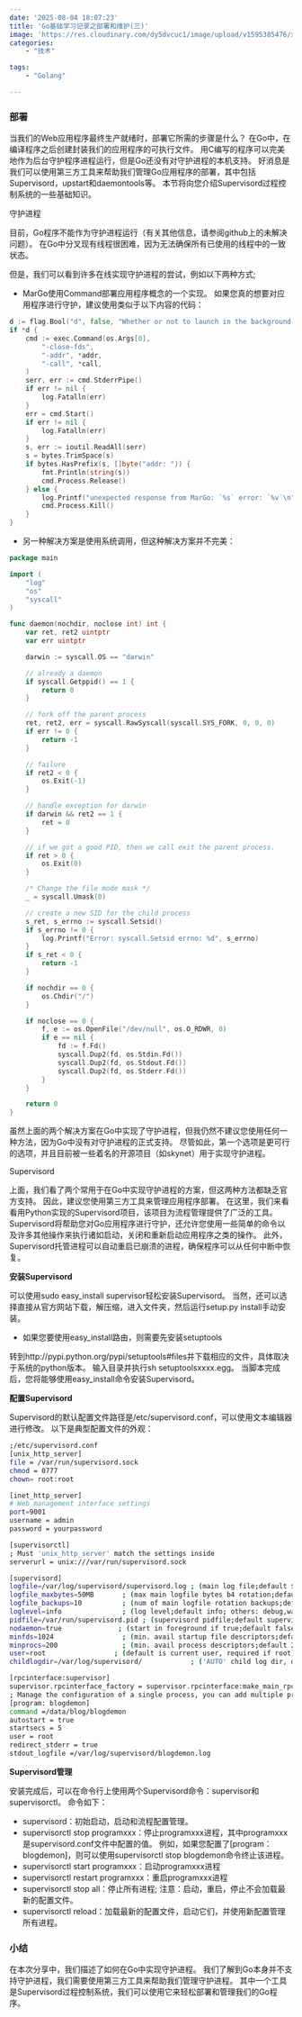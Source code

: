```yaml
---
date: '2025-08-04 18:07:23'
title: 'Go基础学习记录之部署和维护(三)'
image: 'https://res.cloudinary.com/dy5dvcuc1/image/upload/v1595385476/xiaorongmao/golang.jpg'
categories:
    - "技术"

tags:
    - "Golang"

---
```


### 部署

当我们的Web应用程序最终生产就绪时，部署它所需的步骤是什么？ 在Go中，在编译程序之后创建封装我们的应用程序的可执行文件。 用C编写的程序可以完美地作为后台守护程序进程运行，但是Go还没有对守护进程的本机支持。 好消息是我们可以使用第三方工具来帮助我们管理Go应用程序的部署，其中包括Supervisord，upstart和daemontools等。 本节将向您介绍Supervisord过程控制系统的一些基础知识。

守护进程

目前，Go程序不能作为守护进程运行（有关其他信息，请参阅github上的未解决问题）。 在Go中分叉现有线程很困难，因为无法确保所有已使用的线程中的一致状态。

但是，我们可以看到许多在线实现守护进程的尝试，例如以下两种方式;

* MarGo使用Command部署应用程序概念的一个实现。 如果您真的想要对应用程序进行守护，建议使用类似于以下内容的代码：

```go
d := flag.Bool("d", false, "Whether or not to launch in the background(like a daemon)")
if *d {
    cmd := exec.Command(os.Args[0],
        "-close-fds",
        "-addr", *addr,
        "-call", *call,
    )
    serr, err := cmd.StderrPipe()
    if err != nil {
        log.Fatalln(err)
    }
    err = cmd.Start()
    if err != nil {
        log.Fatalln(err)
    }
    s, err := ioutil.ReadAll(serr)
    s = bytes.TrimSpace(s)
    if bytes.HasPrefix(s, []byte("addr: ")) {
        fmt.Println(string(s))
        cmd.Process.Release()
    } else {
        log.Printf("unexpected response from MarGo: `%s` error: `%v`\n", s, err)
        cmd.Process.Kill()
    }
}
```

* 另一种解决方案是使用系统调用，但这种解决方案并不完美：

```go
package main

import (
    "log"
    "os"
    "syscall"
)

func daemon(nochdir, noclose int) int {
    var ret, ret2 uintptr
    var err uintptr

    darwin := syscall.OS == "darwin"

    // already a daemon
    if syscall.Getppid() == 1 {
        return 0
    }

    // fork off the parent process
    ret, ret2, err = syscall.RawSyscall(syscall.SYS_FORK, 0, 0, 0)
    if err != 0 {
        return -1
    }

    // failure
    if ret2 < 0 {
        os.Exit(-1)
    }

    // handle exception for darwin
    if darwin && ret2 == 1 {
        ret = 0
    }

    // if we got a good PID, then we call exit the parent process.
    if ret > 0 {
        os.Exit(0)
    }

    /* Change the file mode mask */
    _ = syscall.Umask(0)

    // create a new SID for the child process
    s_ret, s_errno := syscall.Setsid()
    if s_errno != 0 {
        log.Printf("Error: syscall.Setsid errno: %d", s_errno)
    }
    if s_ret < 0 {
        return -1
    }

    if nochdir == 0 {
        os.Chdir("/")
    }

    if noclose == 0 {
        f, e := os.OpenFile("/dev/null", os.O_RDWR, 0)
        if e == nil {
            fd := f.Fd()
            syscall.Dup2(fd, os.Stdin.Fd())
            syscall.Dup2(fd, os.Stdout.Fd())
            syscall.Dup2(fd, os.Stderr.Fd())
        }
    }

    return 0
}
```

虽然上面的两个解决方案在Go中实现了守护进程，但我仍然不建议您使用任何一种方法，因为Go中没有对守护进程的正式支持。 尽管如此，第一个选项是更可行的选项，并且目前被一些着名的开源项目（如skynet）用于实现守护进程。

Supervisord

上面，我们看了两个常用于在Go中实现守护进程的方案，但这两种方法都缺乏官方支持。 因此，建议您使用第三方工具来管理应用程序部署。 在这里，我们来看看用Python实现的Supervisord项目，该项目为流程管理提供了广泛的工具。 Supervisord将帮助您对Go应用程序进行守护，还允许您使用一些简单的命令以及许多其他操作来执行诸如启动，关闭和重新启动应用程序之类的操作。 此外，Supervisord托管进程可以自动重启已崩溃的进程，确保程序可以从任何中断中恢复。

**安装Supervisord**

可以使用sudo easy\_install supervisor轻松安装Supervisord。 当然，还可以选择直接从官方网站下载，解压缩，进入文件夹，然后运行setup.py install手动安装。

* 如果您要使用easy\_install路由，则需要先安装setuptools

转到http://pypi.python.org/pypi/setuptools#files并下载相应的文件，具体取决于系统的python版本。 输入目录并执行sh setuptoolsxxxx.egg。 当脚本完成后，您将能够使用easy\_install命令安装Supervisord。

**配置Supervisord**

Supervisord的默认配置文件路径是/etc/supervisord.conf，可以使用文本编辑器进行修改。 以下是典型配置文件的外观：

```bash
;/etc/supervisord.conf
[unix_http_server]
file = /var/run/supervisord.sock
chmod = 0777
chown= root:root

[inet_http_server]
# Web management interface settings
port=9001
username = admin
password = yourpassword

[supervisorctl]
; Must 'unix_http_server' match the settings inside
serverurl = unix:///var/run/supervisord.sock

[supervisord]
logfile=/var/log/supervisord/supervisord.log ; (main log file;default $CWD/supervisord.log)
logfile_maxbytes=50MB       ; (max main logfile bytes b4 rotation;default 50MB)
logfile_backups=10          ; (num of main logfile rotation backups;default 10)
loglevel=info               ; (log level;default info; others: debug,warn,trace)
pidfile=/var/run/supervisord.pid ; (supervisord pidfile;default supervisord.pid)
nodaemon=true              ; (start in foreground if true;default false)
minfds=1024                 ; (min. avail startup file descriptors;default 1024)
minprocs=200                ; (min. avail process descriptors;default 200)
user=root                 ; (default is current user, required if root)
childlogdir=/var/log/supervisord/            ; ('AUTO' child log dir, default $TEMP)

[rpcinterface:supervisor]
supervisor.rpcinterface_factory = supervisor.rpcinterface:make_main_rpcinterface
; Manage the configuration of a single process, you can add multiple program
[program: blogdemon]
command =/data/blog/blogdemon
autostart = true
startsecs = 5
user = root
redirect_stderr = true
stdout_logfile =/var/log/supervisord/blogdemon.log
```

**Supervisord管理**

安装完成后，可以在命令行上使用两个Supervisord命令：supervisor和supervisorctl。 命令如下：

* supervisord：初始启动，启动和流程配置管理。
* supervisorctl stop programxxx：停止programxxx进程，其中programxxx是supervisord.conf文件中配置的值。 例如，如果您配置了[program：blogdemon]，则可以使用supervisorctl stop blogdemon命令终止该进程。
* supervisorctl start programxxx：启动programxxx进程
* supervisorctl restart programxxx：重启programxxx进程
* supervisorctl stop all：停止所有进程; 注意：启动，重启，停止不会加载最新的配置文件。
* supervisorctl reload：加载最新的配置文件，启动它们，并使用新配置管理所有进程。

### 小结

在本次分享中，我们描述了如何在Go中实现守护进程。 我们了解到Go本身并不支持守护进程，我们需要使用第三方工具来帮助我们管理守护进程。 其中一个工具是Supervisord过程控制系统，我们可以使用它来轻松部署和管理我们的Go程序。
